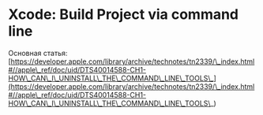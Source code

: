 # Xcode: Build Project via command line

Основная статья: [https://developer.apple.com/library/archive/technotes/tn2339/\_index.html#//apple\_ref/doc/uid/DTS40014588-CH1-HOW\_CAN\_I\_UNINSTALL\_THE\_COMMAND\_LINE\_TOOLS\_](https://developer.apple.com/library/archive/technotes/tn2339/\_index.html#//apple\_ref/doc/uid/DTS40014588-CH1-HOW\_CAN\_I\_UNINSTALL\_THE\_COMMAND\_LINE\_TOOLS\_)

